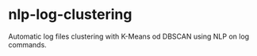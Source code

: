 # nlp-log-clustering
Automatic log files clustering with K-Means od DBSCAN using NLP on log commands.
